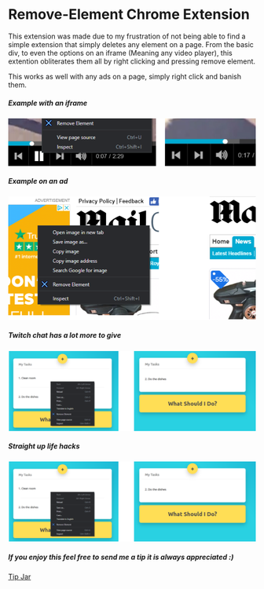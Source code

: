 # Remove-Element Chrome Extension

This extension was made due to my frustration of not being able to find a simple extension that simply deletes any element on a page.
From the basic div, to even the options on an iframe (Meaning any video player), this extention obliterates them all by right clicking and pressing remove element.

This works as well with any ads on a page, simply right click and banish them.

##### Example with an iframe

![Example with iframe](./example1.png)

##### Example on an ad

![Example on an ad](./example2.png)

##### Twitch chat has a lot more to give

![Twitch chat has a lot more to give](./example4.png)

##### Straight up life hacks

![Straight up life hacks](./example5.png)




##### If you enjoy this feel free to send me a tip it is always appreciated :)

[Tip Jar](paypal.me/paymoishi)
